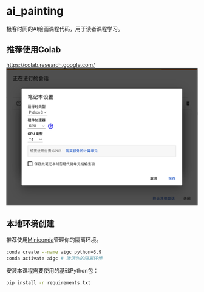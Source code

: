 # ai_painting
极客时间的AI绘画课程代码，用于读者课程学习。

## 推荐使用Colab
https://colab.research.google.com/ 
![image](https://github.com/NightWalker888/ai_painting_journey/blob/main/images/colab.png)



## 本地环境创建
推荐使用[Miniconda](https://docs.conda.io/en/latest/miniconda.html)管理你的隔离环境。

```bash 
conda create --name aigc python=3.9
conda activate aigc # 激活你的隔离环境
```

安装本课程需要使用的基础Python包：
```bash
pip install -r requirements.txt
```





